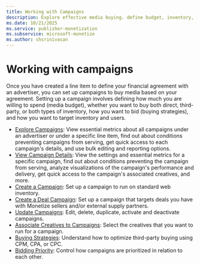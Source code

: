 ```yaml
---
title: Working with Campaigns
description: Explore effective media buying. define budget, inventory, bidding strategies, and targeting criteria post-line-item setup for campaigns.
ms.date: 10/21/2025
ms.service: publisher-monetization
ms.subservice: microsoft-monetize
ms.author: shsrinivasan
---
```


# Working with campaigns

Once you have created a line item to define your financial agreement with an advertiser, you can set up campaigns to buy media based on your agreement. Setting up a campaign involves defining how much you are willing to spend (media budget), whether you want to buy both direct, third-party, or both types of inventory, how you want to bid (buying strategies), and how you want to target inventory and users.

- [Explore Campaigns](explore-campaigns.md): View essential metrics about all campaigns under an advertiser or
  under a specific line item, find out about conditions preventing campaigns from serving, get quick access to each campaign's details, and use bulk editing and reporting options.
- [View Campaign Details](view-campaign-details.md): View the settings and essential metrics for a specific
  campaign, find out about conditions preventing the campaign from serving, analyze visualizations of the campaign's performance and delivery, get quick access to the campaign's associated creatives, and more.
- [Create a Campaign](create-a-campaign.md): Set up a campaign to run on standard web inventory.
- [Create a Deal Campaign](create-a-deal-campaign.md): Set up a campaign that targets deals you have with
  Monetize sellers and/or external supply partners.
- [Update Campaigns](update-campaigns.md): Edit, delete, duplicate, activate and deactivate campaigns.
- [Associate Creatives to Campaigns](associate-creatives-to-campaigns.md): Select the creatives that you want to run
  for a campaign.
- [Buying Strategies](buying-strategies.md): Understand how to optimize third-party buying using CPM, CPA, or CPC.
- [Bidding Priority](bidding-priority.md): Control how campaigns are prioritized in relation to each other.
